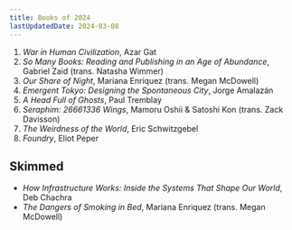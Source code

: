 ```yaml
---
title: Books of 2024
lastUpdatedDate: 2024-03-08
---
```


1. *War in Human Civilization*, Azar Gat
2. *So Many Books: Reading and Publishing in an Age of Abundance*, Gabriel Zaid (trans. Natasha Wimmer)
3. *Our Share of Night*, Mariana Enriquez (trans. Megan McDowell)
4. *Emergent Tokyo: Designing the Spontaneous City*, Jorge Amalazán
5. *A Head Full of Ghosts*, Paul Tremblay
6. *Seraphim: 26661336 Wings*, Mamoru Oshii & Satoshi Kon (trans. Zack Davisson)
7. *The Weirdness of the World*, Eric Schwitzgebel
8. *Foundry*, Eliot Peper

## Skimmed

- *How Infrastructure Works: Inside the Systems That Shape Our World*, Deb Chachra
- *The Dangers of Smoking in Bed*, Mariana Enriquez (trans. Megan McDowell)
